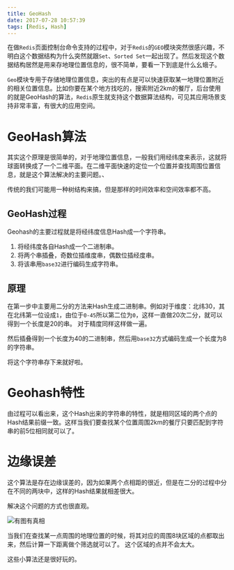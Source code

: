 ```yaml
---
title: GeoHash
date: 2017-07-28 10:57:39
tags: [Redis, Hash]
---
```


在做`Redis`页面控制台命令支持的过程中，对于`Redis`的`GEO`模块突然很感兴趣，不明白这个数据结构为什么突然就跟`Set`、`Sorted Set`一起出现了。然后发现这个数据结构居然是用来存地理位置信息的，很不简单，要看一下到底是什么幺蛾子。

`Geo`模块专用于存储地理位置信息，突出的有点是可以快速获取某一地理位置附近的相关位置信息。比如你要在某个地方找吃的，搜索附近2km的餐厅，后台使用的就是GeoHash的算法，`Redis`原生就支持这个数据算法结构，可见其应用场景支持非常丰富，有很大的应用空间。

# GeoHash算法

其实这个原理是很简单的，对于地理位置信息，一般我们用经纬度来表示，这就将球面转换成了一个二维平面。在二维平面快速的定位一个位置并查找周围位置信息，就是这个算法解决的主要问题。、

传统的我们可能用一种树结构来搞，但是那样的时间效率和空间效率都不高。

## GeoHash过程

Geohash的主要过程就是将经纬度信息Hash成一个字符串。

1. 将经纬度各自Hash成一个二进制串。
2. 将两个串插叠，奇数位插维度串，偶数位插经度串。
3. 将该串用`base32`进行编码生成字符串。

## 原理

在第一步中主要用二分的方法来Hash生成二进制串。例如对于维度：北纬30，其在北纬第一位设成`1`，由位于`0-45`所以第二位为`0`，这样一直做20次二分，就可以得到一个长度是20的串。
对于精度同样这样做一遍。

然后插叠得到一个长度为40的二进制串，然后用`base32`方式编码生成一个长度为8的字符串。

将这个字符串存下来就好啦。

# Geohash特性

由过程可以看出来，这个Hash出来的字符串的特性，就是相同区域的两个点的Hash结果前缀一致。这样当我们要查找某个位置周围2km的餐厅只要匹配到字符串的前5位相同就可以了。


# 边缘误差

这个算法是存在边缘误差的，因为如果两个点相距的很近，但是在二分的过程中分在不同的两块中，这样的Hash结果就相差很大。

解决这个问题的方式也很直观。

![有图有真相](/img/geohash-1.png)

当我们在查找某一点周围的地理位置的时候，将其对应的周围8块区域的点都取出来，然后计算一下距离做个筛选就可以了。
这个区域的点并不会太大。

这些小算法还是很好玩的。
